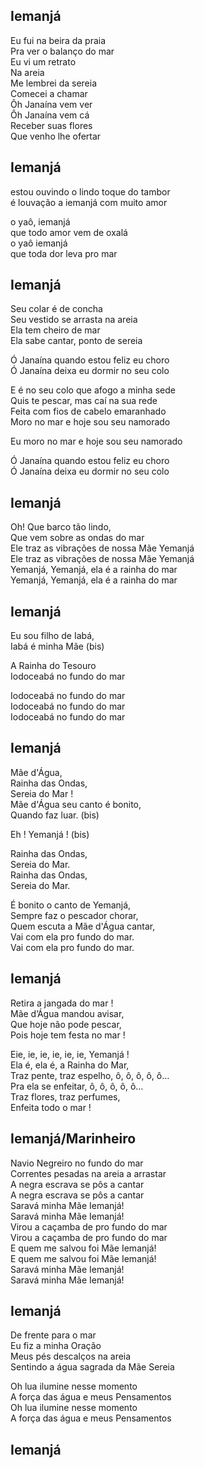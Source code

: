 ## Iemanjá

Eu fui na beira da praia  
Pra ver o balanço do mar  
Eu vi um retrato  
Na areia  
Me lembrei da sereia  
Comecei a chamar  
Ôh Janaína vem ver  
Ôh Janaína vem cá  
Receber suas flores  
Que venho lhe ofertar

## Iemanjá

estou ouvindo o lindo toque do tambor  
é louvação a iemanjá com muito amor

o yaô, iemanjá  
que todo amor vem de oxalá  
o yaô iemanjá  
que toda dor leva pro mar

## Iemanjá

Seu colar é de concha  
Seu vestido se arrasta na areia  
Ela tem cheiro de mar  
Ela sabe cantar, ponto de sereia

Ó Janaína quando estou feliz eu choro  
Ó Janaína deixa eu dormir no seu colo

E é no seu colo que afogo a minha sede  
Quis te pescar, mas caí na sua rede  
Feita com fios de cabelo emaranhado  
Moro no mar e hoje sou seu namorado

Eu moro no mar e hoje sou seu namorado

Ó Janaína quando estou feliz eu choro  
Ó Janaína deixa eu dormir no seu colo

## Iemanjá

Oh\! Que barco tão lindo,  
Que vem sobre as ondas do mar  
Ele traz as vibrações de nossa Mãe Yemanjá  
Ele traz as vibrações de nossa Mãe Yemanjá  
Yemanjá, Yemanjá, ela é a rainha do mar  
Yemanjá, Yemanjá, ela é a rainha do mar

## Iemanjá

Eu sou filho de Iabá,   
Iabá é minha Mãe  (bis)

A Rainha do Tesouro   
Iodoceabá no fundo do mar

Iodoceabá no fundo do mar  
Iodoceabá no fundo do mar  
Iodoceabá no fundo do mar

## Iemanjá

Mãe d'Água,  
Rainha das Ondas,  
Sereia do Mar \!  
Mãe d'Água seu canto é bonito,  
Quando faz luar. (bis)

Eh \! Yemanjá \! (bis)

Rainha das Ondas,  
Sereia do Mar.  
Rainha das Ondas,  
Sereia do Mar.

É bonito o canto de Yemanjá,  
Sempre faz o pescador chorar,  
Quem escuta a Mãe d'Água cantar,  
Vai com ela pro fundo do mar.  
Vai com ela pro fundo do mar.

## Iemanjá

Retira a jangada do mar \!  
Mãe d’Água mandou avisar,  
Que hoje não pode pescar,  
Pois hoje tem festa no mar \! 

Eie, ie, ie, ie, ie, ie, Yemanjá \!  
Ela é, ela é, a Rainha do Mar,  
Traz pente, traz espelho, ô, ô, ô, ô, ô…  
Pra ela se enfeitar, ô, ô, ô, ô, ô…  
Traz flores, traz perfumes,  
Enfeita todo o mar \!﻿

## Iemanjá/Marinheiro

Navio Negreiro no fundo do mar  
Correntes pesadas na areia a arrastar  
A negra escrava se pôs a cantar  
A negra escrava se pôs a cantar  
Saravá minha Mãe Iemanjá\!  
Saravá minha Mãe Iemanjá\!  
Virou a caçamba de pro fundo do mar  
Virou a caçamba de pro fundo do mar  
E quem me salvou foi Mãe Iemanjá\!  
E quem me salvou foi Mãe Iemanjá\!  
Saravá minha Mãe Iemanjá\!  
Saravá minha Mãe Iemanjá\!

## Iemanjá

De frente para o mar  
Eu fiz a minha Oração  
Meus pés descalços na areia  
Sentindo a água sagrada da Mãe Sereia

Oh lua ilumine nesse momento  
A força das água e meus Pensamentos  
Oh lua ilumine nesse momento  
A força das água e meus Pensamentos

## Iemanjá

